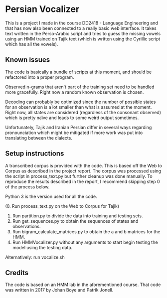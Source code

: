 Persian Vocalizer
=================
This is a project I made in the course DD2418 - Language Engineering and that has now also been connected to a really 
basic web interface. It takes text written in the Perso-Arabic script and tries to guess the missing vowels using an HMM
trained on Tajik text (which is written using the Cyrillic script which has all the vowels).

Known issues
------------
The code is basically a bundle of scripts at this moment, and should be refactored into a proper program.

Observed n-grams that aren't part of the training set need to be handled more gracefully. Right now a random known 
observation is chosen.

Decoding can probably be optimized since the number of possible states for an observation is a lot smaller than what is
assumed at the moment. Right now, all states are considered (regardless of the consonant observed) which is pretty
naïve and leads to some weird output sometimes.

Unfortunately, Tajik and Iranian Persian differ in several ways regarding pronounciation which might be mitigated if
more work was put into translating between the dialects.

Setup instructions
-------------------
A transcribed corpus is provided with the code. This is based off the Web to Corpus as described in the project report.
The corpus was processed using the script in process_text.py but further cleanup was done manually. To reproduce the
results described in the report, I recommend skipping step 0 of the process below.

Python 3 is the version used for all the code.

(0. Run process_text.py on the Web to Corpus for Tajik)
1. Run partition.py to divide the data into training and testing sets.
2. Run get_sequences.py to obtain the sequences of states and observations.
3. Run bigram_calculate_matrices.py to obtain the a and b matrices for the HMM.
4. Run HMMVocalizer.py without any arguments to start begin testing the model using the testing data.

Alternatively: run vocalize.sh

Credits
--------
The code is based on an HMM lab in the aforementioned course. That code was written in 2017 by Johan Boye and
Patrik Jonell.